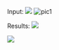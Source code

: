 Input:
<img src="riyag283/job-shop-scheduling-problem/images/pic1.PNG">
![pic1](https://user-images.githubusercontent.com/46636350/90099165-78650100-dd57-11ea-90bb-ebf9759ca958.PNG)


Results:
<img src="riyag283/job-shop-scheduling-problem/images/pic2.PNG">

<img src="riyag283/job-shop-scheduling-problem/images/pic3.PNG">

